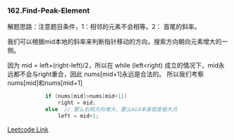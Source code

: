 ### 162.Find-Peak-Element

解题思路：注意题目条件，1：相邻的元素不会相等。2： 首尾的斜率。

我们可以根据mid本地的斜率来判断指针移动的方向，搜索方向朝向元素增大的一侧。

因为 mid = left+(right-left)/2，所以在 while (left<right) 成立的情况下，mid永远都不会与right重合，因此 nums[mid+1]永远是合法的。
所以我们考察 nums[mid]和nums[mid+1]
``` cpp
            if (nums[mid]>nums[mid+1])
                right = mid;
            else  // 要么右侧方向增大，要么mid本身就是极大点
                left = mid+1;
```


[Leetcode Link](https://leetcode.com/problems/find-peak-element)

